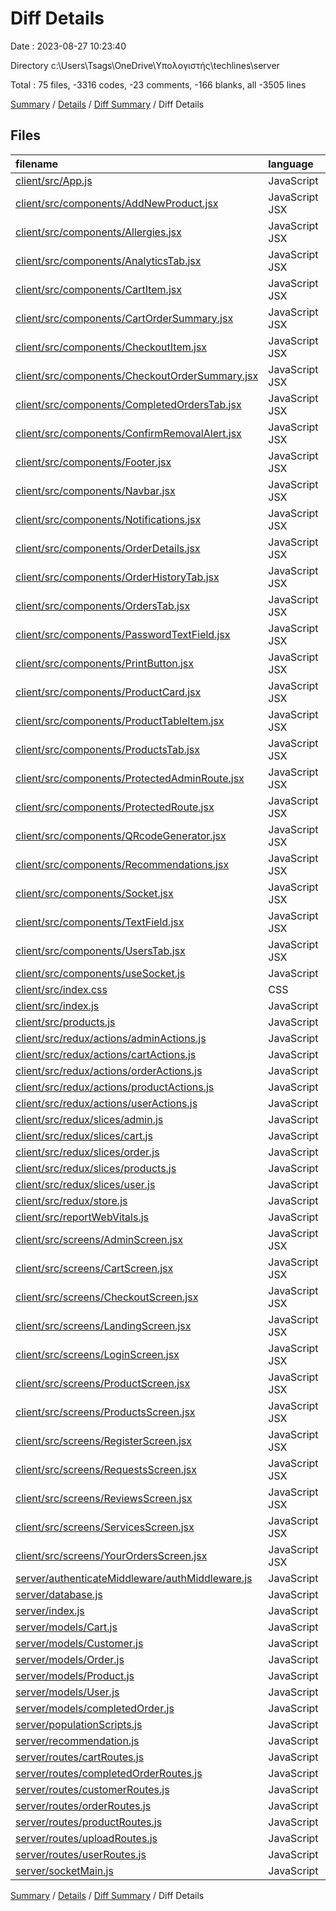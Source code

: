 # Diff Details

Date : 2023-08-27 10:23:40

Directory c:\\Users\\Tsags\\OneDrive\\Υπολογιστής\\techlines\\server

Total : 75 files,  -3316 codes, -23 comments, -166 blanks, all -3505 lines

[Summary](results.md) / [Details](details.md) / [Diff Summary](diff.md) / Diff Details

## Files
| filename | language | code | comment | blank | total |
| :--- | :--- | ---: | ---: | ---: | ---: |
| [client/src/App.js](/client/src/App.js) | JavaScript | -115 | 0 | -3 | -118 |
| [client/src/components/AddNewProduct.jsx](/client/src/components/AddNewProduct.jsx) | JavaScript JSX | -230 | -1 | -12 | -243 |
| [client/src/components/Allergies.jsx](/client/src/components/Allergies.jsx) | JavaScript JSX | -70 | 0 | -7 | -77 |
| [client/src/components/AnalyticsTab.jsx](/client/src/components/AnalyticsTab.jsx) | JavaScript JSX | -129 | -22 | -27 | -178 |
| [client/src/components/CartItem.jsx](/client/src/components/CartItem.jsx) | JavaScript JSX | -54 | 0 | -3 | -57 |
| [client/src/components/CartOrderSummary.jsx](/client/src/components/CartOrderSummary.jsx) | JavaScript JSX | -43 | 0 | -4 | -47 |
| [client/src/components/CheckoutItem.jsx](/client/src/components/CheckoutItem.jsx) | JavaScript JSX | -34 | -14 | -3 | -51 |
| [client/src/components/CheckoutOrderSummary.jsx](/client/src/components/CheckoutOrderSummary.jsx) | JavaScript JSX | -112 | 0 | -7 | -119 |
| [client/src/components/CompletedOrdersTab.jsx](/client/src/components/CompletedOrdersTab.jsx) | JavaScript JSX | -46 | 0 | -3 | -49 |
| [client/src/components/ConfirmRemovalAlert.jsx](/client/src/components/ConfirmRemovalAlert.jsx) | JavaScript JSX | -38 | 0 | -5 | -43 |
| [client/src/components/Footer.jsx](/client/src/components/Footer.jsx) | JavaScript JSX | -48 | 0 | -2 | -50 |
| [client/src/components/Navbar.jsx](/client/src/components/Navbar.jsx) | JavaScript JSX | -224 | 0 | -15 | -239 |
| [client/src/components/Notifications.jsx](/client/src/components/Notifications.jsx) | JavaScript JSX | -126 | 0 | -12 | -138 |
| [client/src/components/OrderDetails.jsx](/client/src/components/OrderDetails.jsx) | JavaScript JSX | -190 | -12 | -13 | -215 |
| [client/src/components/OrderHistoryTab.jsx](/client/src/components/OrderHistoryTab.jsx) | JavaScript JSX | -62 | 0 | -5 | -67 |
| [client/src/components/OrdersTab.jsx](/client/src/components/OrdersTab.jsx) | JavaScript JSX | -95 | 0 | -7 | -102 |
| [client/src/components/PasswordTextField.jsx](/client/src/components/PasswordTextField.jsx) | JavaScript JSX | -25 | 0 | -2 | -27 |
| [client/src/components/PrintButton.jsx](/client/src/components/PrintButton.jsx) | JavaScript JSX | -7 | 0 | -3 | -10 |
| [client/src/components/ProductCard.jsx](/client/src/components/ProductCard.jsx) | JavaScript JSX | -107 | -6 | -7 | -120 |
| [client/src/components/ProductTableItem.jsx](/client/src/components/ProductTableItem.jsx) | JavaScript JSX | -221 | 0 | -8 | -229 |
| [client/src/components/ProductsTab.jsx](/client/src/components/ProductsTab.jsx) | JavaScript JSX | -115 | 0 | -6 | -121 |
| [client/src/components/ProtectedAdminRoute.jsx](/client/src/components/ProtectedAdminRoute.jsx) | JavaScript JSX | -7 | 0 | -3 | -10 |
| [client/src/components/ProtectedRoute.jsx](/client/src/components/ProtectedRoute.jsx) | JavaScript JSX | -7 | 0 | -3 | -10 |
| [client/src/components/QRcodeGenerator.jsx](/client/src/components/QRcodeGenerator.jsx) | JavaScript JSX | -26 | 0 | -6 | -32 |
| [client/src/components/Recommendations.jsx](/client/src/components/Recommendations.jsx) | JavaScript JSX | -44 | -5 | -5 | -54 |
| [client/src/components/Socket.jsx](/client/src/components/Socket.jsx) | JavaScript JSX | -62 | -1 | -14 | -77 |
| [client/src/components/TextField.jsx](/client/src/components/TextField.jsx) | JavaScript JSX | -14 | 0 | -2 | -16 |
| [client/src/components/UsersTab.jsx](/client/src/components/UsersTab.jsx) | JavaScript JSX | -156 | -1 | -6 | -163 |
| [client/src/components/useSocket.js](/client/src/components/useSocket.js) | JavaScript | -17 | -1 | -5 | -23 |
| [client/src/index.css](/client/src/index.css) | CSS | -12 | 0 | -2 | -14 |
| [client/src/index.js](/client/src/index.js) | JavaScript | -14 | 0 | -3 | -17 |
| [client/src/products.js](/client/src/products.js) | JavaScript | -137 | 0 | -5 | -142 |
| [client/src/redux/actions/adminActions.js](/client/src/redux/actions/adminActions.js) | JavaScript | -296 | -1 | -36 | -333 |
| [client/src/redux/actions/cartActions.js](/client/src/redux/actions/cartActions.js) | JavaScript | -167 | 0 | -13 | -180 |
| [client/src/redux/actions/orderActions.js](/client/src/redux/actions/orderActions.js) | JavaScript | -41 | 0 | -7 | -48 |
| [client/src/redux/actions/productActions.js](/client/src/redux/actions/productActions.js) | JavaScript | -39 | 0 | -6 | -45 |
| [client/src/redux/actions/userActions.js](/client/src/redux/actions/userActions.js) | JavaScript | -100 | 0 | -15 | -115 |
| [client/src/redux/slices/admin.js](/client/src/redux/slices/admin.js) | JavaScript | -141 | 0 | -8 | -149 |
| [client/src/redux/slices/cart.js](/client/src/redux/slices/cart.js) | JavaScript | -82 | -14 | -12 | -108 |
| [client/src/redux/slices/order.js](/client/src/redux/slices/order.js) | JavaScript | -44 | 0 | -6 | -50 |
| [client/src/redux/slices/products.js](/client/src/redux/slices/products.js) | JavaScript | -43 | 0 | -4 | -47 |
| [client/src/redux/slices/user.js](/client/src/redux/slices/user.js) | JavaScript | -39 | 0 | -4 | -43 |
| [client/src/redux/store.js](/client/src/redux/store.js) | JavaScript | -16 | 0 | -3 | -19 |
| [client/src/reportWebVitals.js](/client/src/reportWebVitals.js) | JavaScript | -12 | 0 | -2 | -14 |
| [client/src/screens/AdminScreen.jsx](/client/src/screens/AdminScreen.jsx) | JavaScript JSX | -53 | -1 | -8 | -62 |
| [client/src/screens/CartScreen.jsx](/client/src/screens/CartScreen.jsx) | JavaScript JSX | -86 | 0 | -7 | -93 |
| [client/src/screens/CheckoutScreen.jsx](/client/src/screens/CheckoutScreen.jsx) | JavaScript JSX | -32 | -1 | -4 | -37 |
| [client/src/screens/LandingScreen.jsx](/client/src/screens/LandingScreen.jsx) | JavaScript JSX | -80 | 0 | -3 | -83 |
| [client/src/screens/LoginScreen.jsx](/client/src/screens/LoginScreen.jsx) | JavaScript JSX | -102 | -2 | -9 | -113 |
| [client/src/screens/ProductScreen.jsx](/client/src/screens/ProductScreen.jsx) | JavaScript JSX | -111 | -3 | -7 | -121 |
| [client/src/screens/ProductsScreen.jsx](/client/src/screens/ProductsScreen.jsx) | JavaScript JSX | -98 | 0 | -8 | -106 |
| [client/src/screens/RegisterScreen.jsx](/client/src/screens/RegisterScreen.jsx) | JavaScript JSX | -88 | -2 | -8 | -98 |
| [client/src/screens/RequestsScreen.jsx](/client/src/screens/RequestsScreen.jsx) | JavaScript JSX | -48 | -1 | -4 | -53 |
| [client/src/screens/ReviewsScreen.jsx](/client/src/screens/ReviewsScreen.jsx) | JavaScript JSX | -163 | -7 | -15 | -185 |
| [client/src/screens/ServicesScreen.jsx](/client/src/screens/ServicesScreen.jsx) | JavaScript JSX | -62 | 0 | -5 | -67 |
| [client/src/screens/YourOrdersScreen.jsx](/client/src/screens/YourOrdersScreen.jsx) | JavaScript JSX | -98 | 0 | -5 | -103 |
| [server/authenticateMiddleware/authMiddleware.js](/server/authenticateMiddleware/authMiddleware.js) | JavaScript | 31 | 0 | 8 | 39 |
| [server/database.js](/server/database.js) | JavaScript | 15 | 1 | 8 | 24 |
| [server/index.js](/server/index.js) | JavaScript | 112 | 5 | 14 | 131 |
| [server/models/Cart.js](/server/models/Cart.js) | JavaScript | 44 | 1 | 6 | 51 |
| [server/models/Customer.js](/server/models/Customer.js) | JavaScript | 60 | 0 | 4 | 64 |
| [server/models/Order.js](/server/models/Order.js) | JavaScript | 43 | 0 | 5 | 48 |
| [server/models/Product.js](/server/models/Product.js) | JavaScript | 57 | 0 | 4 | 61 |
| [server/models/User.js](/server/models/User.js) | JavaScript | 36 | 0 | 5 | 41 |
| [server/models/completedOrder.js](/server/models/completedOrder.js) | JavaScript | 43 | 0 | 3 | 46 |
| [server/populationScripts.js](/server/populationScripts.js) | JavaScript | 97 | 9 | 14 | 120 |
| [server/recommendation.js](/server/recommendation.js) | JavaScript | 239 | 34 | 50 | 323 |
| [server/routes/cartRoutes.js](/server/routes/cartRoutes.js) | JavaScript | 95 | 6 | 26 | 127 |
| [server/routes/completedOrderRoutes.js](/server/routes/completedOrderRoutes.js) | JavaScript | 60 | 3 | 15 | 78 |
| [server/routes/customerRoutes.js](/server/routes/customerRoutes.js) | JavaScript | 59 | 2 | 18 | 79 |
| [server/routes/orderRoutes.js](/server/routes/orderRoutes.js) | JavaScript | 56 | 2 | 11 | 69 |
| [server/routes/productRoutes.js](/server/routes/productRoutes.js) | JavaScript | 92 | 2 | 15 | 109 |
| [server/routes/uploadRoutes.js](/server/routes/uploadRoutes.js) | JavaScript | 25 | 0 | 9 | 34 |
| [server/routes/userRoutes.js](/server/routes/userRoutes.js) | JavaScript | 148 | 7 | 25 | 180 |
| [server/socketMain.js](/server/socketMain.js) | JavaScript | 0 | 0 | 1 | 1 |

[Summary](results.md) / [Details](details.md) / [Diff Summary](diff.md) / Diff Details